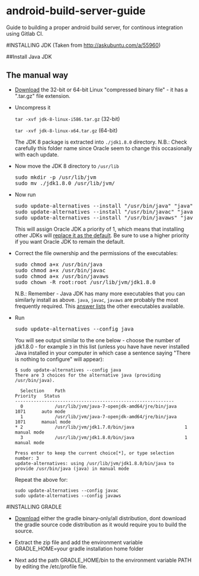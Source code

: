 # android-build-server-guide
Guide to building a proper android build server, for continous integration using Gitlab CI.

#INSTALLING JDK
(Taken from http://askubuntu.com/a/55960)

##Install Java JDK

## The manual way

*   [Download](http://www.oracle.com/technetwork/java/javase/downloads/index.html) the 32-bit or 64-bit Linux "compressed binary file" - it has a ".tar.gz" file extension.

*   Uncompress it

    `tar -xvf jdk-8-linux-i586.tar.gz` (32-bit)

    `tar -xvf jdk-8-linux-x64.tar.gz` (64-bit)

    The JDK 8 package is extracted into `./jdk1.8.0` directory. N.B.: Check carefully this folder name since Oracle seem to change this occasionally with each update.

*   Now move the JDK 8 directory to `/usr/lib`

    <pre>sudo mkdir -p /usr/lib/jvm
    sudo mv ./jdk1.8.0 /usr/lib/jvm/
    </pre>

*   Now run

    <pre>sudo update-alternatives --install "/usr/bin/java" "java" "/usr/lib/jvm/jdk1.8.0/bin/java" 1
    sudo update-alternatives --install "/usr/bin/javac" "javac" "/usr/lib/jvm/jdk1.8.0/bin/javac" 1
    sudo update-alternatives --install "/usr/bin/javaws" "javaws" "/usr/lib/jvm/jdk1.8.0/bin/javaws" 1
    </pre>

    This will assign Oracle JDK a priority of 1, which means that installing other JDKs will [replace it as the default](http://askubuntu.com/q/344059/23678). Be sure to use a higher priority if you want Oracle JDK to remain the default.

*   Correct the file ownership and the permissions of the executables:

    <pre>sudo chmod a+x /usr/bin/java
    sudo chmod a+x /usr/bin/javac
    sudo chmod a+x /usr/bin/javaws
    sudo chown -R root:root /usr/lib/jvm/jdk1.8.0
    </pre>

    N.B.: Remember - Java JDK has many more executables that you can similarly install as above. `java`, `javac`, `javaws` are probably the most frequently required. This [answer lists](http://askubuntu.com/a/68227/14356) the other executables available.

*   Run

    <pre>sudo update-alternatives --config java
    </pre>

    You will see output similar to the one below - choose the number of jdk1.8.0 - for example `3` in this list (unless you have have never installed Java installed in your computer in which case a sentence saying "There is nothing to configure" will appear):

        $ sudo update-alternatives --config java
        There are 3 choices for the alternative java (providing /usr/bin/java).

          Selection    Path                                            Priority   Status
        ------------------------------------------------------------
          0            /usr/lib/jvm/java-7-openjdk-amd64/jre/bin/java   1071      auto mode
          1            /usr/lib/jvm/java-7-openjdk-amd64/jre/bin/java   1071      manual mode
        * 2            /usr/lib/jvm/jdk1.7.0/bin/java                   1         manual mode
          3            /usr/lib/jvm/jdk1.8.0/bin/java                   1         manual mode

        Press enter to keep the current choice[*], or type selection number: 3
        update-alternatives: using /usr/lib/jvm/jdk1.8.0/bin/java to provide /usr/bin/java (java) in manual mode

    Repeat the above for:

        sudo update-alternatives --config javac
        sudo update-alternatives --config javaws

#INSTALLING GRADLE

*   [Download](http://gradle.org/gradle-download/) either the gradle binary-only/all distribution, dont download the gradle source code distribution as it would require you to build the source.

* Extract the zip file and add the environment variable GRADLE_HOME=your gradle installation home folder

* Next add the path GRADLE_HOME/bin to the environment variable PATH by editing the /etc/profile file.